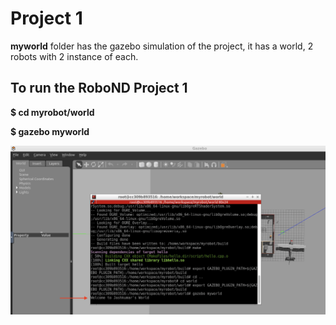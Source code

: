 # Project 1

**myworld** folder has the gazebo simulation of the project, it has a world, 2 robots with 2 instance of each. 

## To run the RoboND Project 1

**$ cd myrobot/world**

**$ gazebo myworld**


![alt text](https://github.com/Jash-Diyora/roboND-1/blob/main/test%20image.png)
